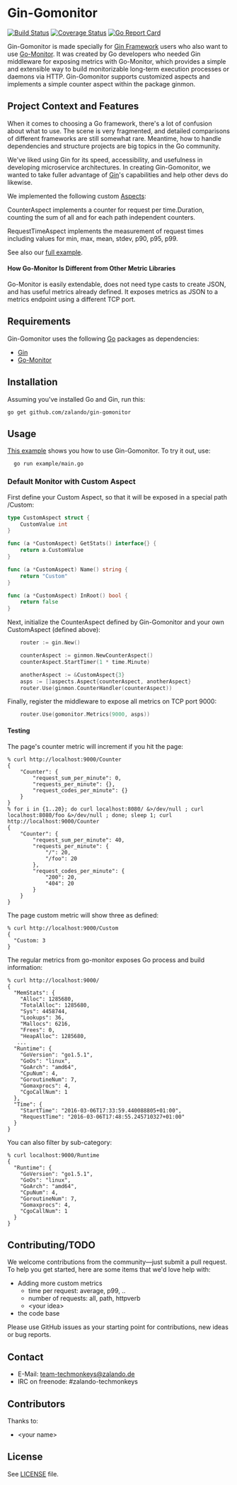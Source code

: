 # Gin-Gomonitor

[![Build Status](https://travis-ci.org/zalando/gin-gomonitor.svg?branch=master)](https://travis-ci.org/zalando/gin-gomonitor)
[![Coverage Status](https://coveralls.io/repos/zalando/gin-gomonitor/badge.svg?branch=master&service=github)](https://coveralls.io/github/zalando/gin-gomonitor?branch=master)
[![Go Report Card](https://goreportcard.com/badge/zalando/gin-gomonitor)](https://goreportcard.com/report/zalando/gin-gomonitor)

Gin-Gomonitor is made specially for [Gin Framework](https://github.com/gin-gonic/gin) users who also want to use [Go-Monitor](https://github.com/mcuadros/go-monitor). It was created by Go developers who needed Gin middleware for exposing metrics with Go-Monitor, which provides a simple and extensible way to build monitorizable long-term execution processes or daemons via HTTP. Gin-Gomonitor supports customized aspects and implements a simple counter aspect within the
package ginmon.

## Project Context and Features

When it comes to choosing a Go framework, there's a lot of confusion about what to use. The scene is very fragmented, and detailed comparisons of different frameworks are still somewhat rare. Meantime, how to handle dependencies and structure projects are big topics in the Go community.

We've liked using Gin for its speed, accessibility, and usefulness in developing microservice architectures. In creating Gin-Gomonitor, we wanted to take fuller advantage of [Gin](https://github.com/gin-gonic/gin)'s capabilities and help other devs do likewise.

We implemented the following custom
[Aspects](https://github.com/zalando/gin-gomonitor/tree/master/aspects):

CounterAspect implements a counter for request per time.Duration,
counting the sum of all and for each path independent counters.

RequestTimeAspect implements the measurement of request times
including values for min, max, mean, stdev, p90, p95, p99.

See also our [full example](https://github.com/zalando/gin-gomonitor/blob/master/example/main.go).

#### How Go-Monitor Is Different from Other Metric Libraries

Go-Monitor is easily extendable, does not need type casts to create
JSON, and has useful metrics already defined. It exposes metrics as
JSON to a metrics endpoint using a different TCP port.

## Requirements

Gin-Gomonitor uses the following [Go](https://golang.org/) packages as dependencies:

- [Gin](github.com/gin-gonic/gin)
- [Go-Monitor](gopkg.in/mcuadros/go-monitor.v1)

## Installation

Assuming you've installed Go and Gin, run this:

    go get github.com/zalando/gin-gomonitor

## Usage

[This example](https://github.com/zalando/gin-gomonitor/blob/master/example/main.go) shows you how to use Gin-Gomonitor. To try it out, use:

      go run example/main.go

### Default Monitor with Custom Aspect

First define your Custom Aspect, so that it will be exposed in a special path /Custom:

```go
type CustomAspect struct {
	CustomValue int
}

func (a *CustomAspect) GetStats() interface{} {
	return a.CustomValue
}

func (a *CustomAspect) Name() string {
	return "Custom"
}

func (a *CustomAspect) InRoot() bool {
	return false
}
```

Next, initialize the CounterAspect defined by Gin-Gomonitor and your own CustomAspect (defined above):

```go
    router := gin.New()

    counterAspect := ginmon.NewCounterAspect()
    counterAspect.StartTimer(1 * time.Minute)

    anotherAspect := &CustomAspect{3}
    asps := []aspects.Aspect{counterAspect, anotherAspect}
    router.Use(ginmon.CounterHandler(counterAspect))
```

Finally, register the middleware to expose all metrics on TCP port 9000:

```go
    router.Use(gomonitor.Metrics(9000, asps))
```

#### Testing

The page's counter metric will increment if you hit the page:

    % curl http://localhost:9000/Counter
    {
        "Counter": {
            "request_sum_per_minute": 0,
            "requests_per_minute": {},
            "request_codes_per_minute": {}
        }
    }
    % for i in {1..20}; do curl localhost:8080/ &>/dev/null ; curl localhost:8080/foo &>/dev/null ; done; sleep 1; curl http://localhost:9000/Counter
    {
        "Counter": {
            "request_sum_per_minute": 40,
            "requests_per_minute": {
                "/": 20,
                "/foo": 20
            },
            "request_codes_per_minute": {
                "200": 20,
                "404": 20
            }
        }
    }

The page custom metric will show three as defined:

    % curl http://localhost:9000/Custom
    {
      "Custom: 3
    }

The regular metrics from go-monitor exposes Go process and build information:

    % curl http://localhost:9000/
    {
      "MemStats": {
        "Alloc": 1285680,
        "TotalAlloc": 1285680,
        "Sys": 4458744,
        "Lookups": 36,
        "Mallocs": 6216,
        "Frees": 0,
        "HeapAlloc": 1285680,
       ...
      "Runtime": {
        "GoVersion": "go1.5.1",
        "GoOs": "linux",
        "GoArch": "amd64",
        "CpuNum": 4,
        "GoroutineNum": 7,
        "Gomaxprocs": 4,
        "CgoCallNum": 1
      },
      "Time": {
        "StartTime": "2016-03-06T17:33:59.440088805+01:00",
        "RequestTime": "2016-03-06T17:48:55.245710327+01:00"
      }
    }

You can also filter by sub-category:

    % curl localhost:9000/Runtime
    {
      "Runtime": {
        "GoVersion": "go1.5.1",
        "GoOs": "linux",
        "GoArch": "amd64",
        "CpuNum": 4,
        "GoroutineNum": 7,
        "Gomaxprocs": 4,
        "CgoCallNum": 1
      }
    }

## Contributing/TODO

We welcome contributions from the community—just submit a pull request. To help you get started, here are some items that we'd love help with:

- Adding more custom metrics
  - time per request: average, p99, ..
  - number of requests: all, path, httpverb
  - &lt;your idea&gt;
- the code base

Please use GitHub issues as your starting point for contributions, new ideas or bug reports.

## Contact

* E-Mail: team-techmonkeys@zalando.de
* IRC on freenode: #zalando-techmonkeys

## Contributors

Thanks to:

- &lt;your name&gt;


## License

See [LICENSE](LICENSE) file.
